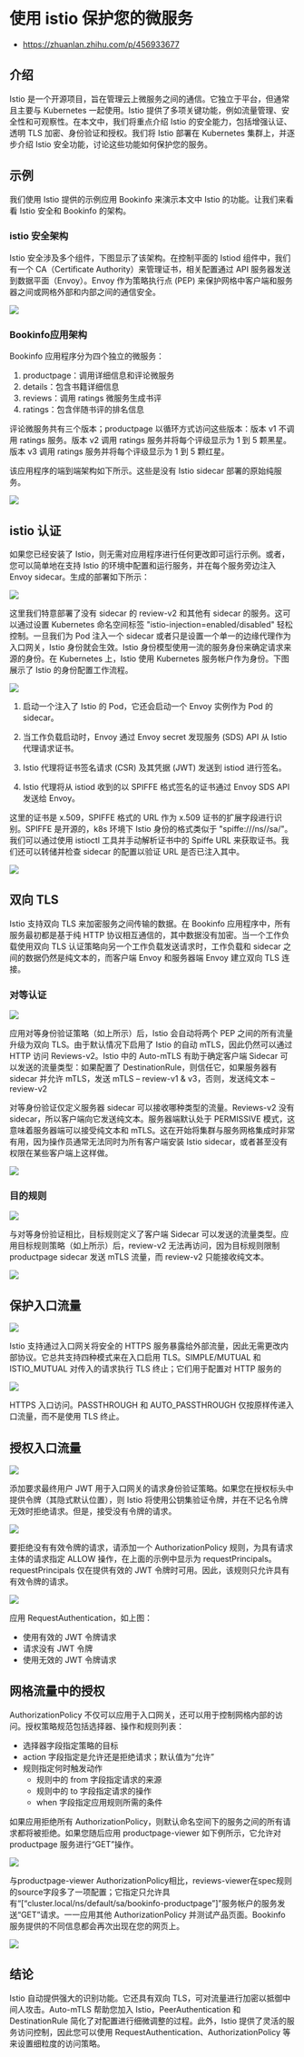 # 使用 istio 保护您的微服务

* https://zhuanlan.zhihu.com/p/456933677

## 介绍

Istio 是一个开源项目，旨在管理云上微服务之间的通信。它独立于平台，但通常且主要与 Kubernetes 一起使用。Istio 提供了多项关键功能，例如流量管理、安全性和可观察性。在本文中，我们将重点介绍 Istio 的安全能力，包括增强认证、透明 TLS 加密、身份验证和授权。我们将 Istio 部署在 Kubernetes 集群上，并逐步介绍 Istio 安全功能，讨论这些功能如何保护您的服务。

## 示例

我们使用 Istio 提供的示例应用 Bookinfo 来演示本文中 Istio 的功能。让我们来看看 Istio 安全和 Bookinfo 的架构。

### istio 安全架构

Istio 安全涉及多个组件，下图显示了该架构。在控制平面的 Istiod 组件中，我们有一个 CA（Certificate Authority）来管理证书，相关配置通过 API 服务器发送到数据平面（Envoy）。Envoy 作为策略执行点 (PEP) 来保护网格中客户端和服务器之间或网格外部和内部之间的通信安全。

![](https://pic4.zhimg.com/80/v2-d21b403667f0f18216e44ff3cd82e5f7_1440w.webp)

### Bookinfo应用架构

Bookinfo 应用程序分为四个独立的微服务：

1. productpage：调用详细信息和评论微服务
2. details：包含书籍详细信息
3. reviews：调用 ratings 微服务生成书评
4. ratings：包含伴随书评的排名信息

评论微服务共有三个版本；productpage 以循环方式访问这些版本：版本 v1 不调用 ratings 服务。版本 v2 调用 ratings 服务并将每个评级显示为 1 到 5 颗黑星。版本 v3 调用 ratings 服务并将每个评级显示为 1 到 5 颗红星。

该应用程序的端到端架构如下所示。这些是没有 Istio sidecar 部署的原始纯服务。

![](https://pic2.zhimg.com/80/v2-08c9a1ad0d858bb7b43427f8ca34336d_1440w.webp)

## istio 认证

如果您已经安装了 Istio，则无需对应用程序进行任何更改即可运行示例。或者，您可以简单地在支持 Istio 的环境中配置和运行服务，并在每个服务旁边注入 Envoy sidecar。生成的部署如下所示：

![](https://pic4.zhimg.com/80/v2-f9b231df10ebc7aabf0c63021a33796b_1440w.webp)

这里我们特意部署了没有 sidecar 的 review-v2 和其他有 sidecar 的服务。这可以通过设置 Kubernetes 命名空间标签 "istio-injection=enabled/disabled" 轻松控制。一旦我们为 Pod 注入一个 sidecar 或者只是设置一个单一的边缘代理作为入口网关，Istio 身份就会生效。Istio 身份模型使用一流的服务身份来确定请求来源的身份。在 Kubernetes 上，Istio 使用 Kubernetes 服务帐户作为身份。下图展示了 Istio 的身份配置工作流程。

![](https://pic2.zhimg.com/80/v2-302b734fe600295f4743ca8720c59429_1440w.webp)

1. 启动一个注入了 Istio 的 Pod，它还会启动一个 Envoy 实例作为 Pod 的 sidecar。

2. 当工作负载启动时，Envoy 通过 Envoy secret 发现服务 (SDS) API 从 Istio 代理请求证书。

3. Istio 代理将证书签名请求 (CSR) 及其凭据 (JWT) 发送到 istiod 进行签名。

4. Istio 代理将从 istiod 收到的以 SPIFFE 格式签名的证书通过 Envoy SDS API 发送给 Envoy。

这里的证书是 x.509，SPIFFE 格式的 URL 作为 x.509 证书的扩展字段进行识别。SPIFFE 是开源的，k8s 环境下 Istio 身份的格式类似于 "spiffe://<domain>/ns/<namespace>/sa/<serviceaccount>"。我们可以通过使用 istioctl 工具并手动解析证书中的 Spiffe URL 来获取证书。我们还可以转储并检查 sidecar 的配置以验证 URL 是否已注入其中。

![](https://pic2.zhimg.com/80/v2-989aa5ffed4f1953fa23b64018b3e941_1440w.webp)

## 双向 TLS

Istio 支持双向 TLS 来加密服务之间传输的数据。在 Bookinfo 应用程序中，所有服务最初都是基于纯 HTTP 协议相互通信的，其中数据没有加密。当一个工作负载使用双向 TLS 认证策略向另一个工作负载发送请求时，工作负载和 sidecar 之间的数据仍然是纯文本的，而客户端 Envoy 和服务器端 Envoy 建立双向 TLS 连接。

### 对等认证

![](https://pic4.zhimg.com/80/v2-8c887ef3133a6387cbf6924d05b1e8cb_1440w.webp)

应用对等身份验证策略（如上所示）后，Istio 会自动将两个 PEP 之间的所有流量升级为双向 TLS。由于默认情况下启用了 Istio 的自动 mTLS，因此仍然可以通过 HTTP 访问 Reviews-v2。Istio 中的 Auto-mTLS 有助于确定客户端 Sidecar 可以发送的流量类型：如果配置了 DestinationRule，则信任它，如果服务器有 sidecar 并允许 mTLS，发送 mTLS – review-v1 & v3，否则，发送纯文本 – review-v2

对等身份验证仅定义服务器 sidecar 可以接收哪种类型的流量。Reviews-v2 没有 sidecar，所以客户端向它发送纯文本。服务器端默认处于 PERMISSIVE 模式，这意味着服务器端可以接受纯文本和 mTLS。这在开始将集群与服务网格集成时非常有用，因为操作员通常无法同时为所有客户端安装 Istio sidecar，或者甚至没有权限在某些客户端上这样做。

![](https://pic1.zhimg.com/80/v2-51c60641bd57f7118e458fa099b16198_1440w.webp)

### 目的规则

![](https://pic3.zhimg.com/80/v2-8d421a1968c1e2dd69e6fdad0fd4b32e_1440w.webp)

与对等身份验证相比，目标规则定义了客户端 Sidecar 可以发送的流量类型。应用目标规则策略（如上所示）后，review-v2 无法再访问，因为目标规则限制 productpage sidecar 发送 mTLS 流量，而 review-v2 只能接收纯文本。

![](https://pic4.zhimg.com/80/v2-d3ec24ef829963a586ca4e44ce3c8283_1440w.webp)

## 保护入口流量

![](https://pic3.zhimg.com/80/v2-4fbf72b9d609de7f5323f6feafd31b3a_1440w.webp)

Istio 支持通过入口网关将安全的 HTTPS 服务暴露给外部流量，因此无需更改内部协议。它总共支持四种模式来在入口启用 TLS。SIMPLE/MUTUAL 和 ISTIO_MUTUAL 对传入的请求执行 TLS 终止；它们用于配置对 HTTP 服务的

![](https://pic4.zhimg.com/80/v2-d400b5f90ca7c58caedc18c14ddfc32b_1440w.webp)

HTTPS 入口访问。PASSTHROUGH 和 AUTO_PASSTHROUGH 仅按原样传递入口流量，而不是使用 TLS 终止。

## 授权入口流量

![](https://pic1.zhimg.com/80/v2-18ea9c3e005b98dbe9dbcdc9fd2e648c_1440w.webp)

添加要求最终用户 JWT 用于入口网关的请求身份验证策略。如果您在授权标头中提供令牌（其隐式默认位置），则 Istio 将使用公钥集验证令牌，并在不记名令牌无效时拒绝请求。但是，接受没有令牌的请求。

![](https://pic4.zhimg.com/80/v2-d400b5f90ca7c58caedc18c14ddfc32b_1440w.webp)

要拒绝没有有效令牌的请求，请添加一个 AuthorizationPolicy 规则，为具有请求主体的请求指定 ALLOW 操作，在上面的示例中显示为 requestPrincipals。requestPrincipals 仅在提供有效的 JWT 令牌时可用。因此，该规则只允许具有有效令牌的请求。

![](https://pic4.zhimg.com/80/v2-af2aa80846614d916defebeb62717057_1440w.webp)

应用 RequestAuthentication，如上图：

* 使用有效的 JWT 令牌请求
* 请求没有 JWT 令牌
* 使用无效的 JWT 令牌请求

## 网格流量中的授权

AuthorizationPolicy 不仅可以应用于入口网关，还可以用于控制网格内部的访问。授权策略规范包括选择器、操作和规则列表：

* 选择器字段指定策略的目标
* action 字段指定是允许还是拒绝请求；默认值为“允许”
* 规则指定何时触发动作
  * 规则中的 from 字段指定请求的来源
  * 规则中的 to 字段指定请求的操作
  * when 字段指定应用规则所需的条件

如果应用拒绝所有 AuthorizationPolicy，则默认命名空间下的服务之间的所有请求都将被拒绝。如果您随后应用 productpage-viewer 如下例所示，它允许对 productpage 服务进行“GET”操作。

![](https://pic4.zhimg.com/80/v2-2a4d57000ddb5b31f9ccd22381c5001b_1440w.webp)

与productpage-viewer AuthorizationPolicy相比，reviews-viewer在spec规则的source字段多了一项配置；它指定只允许具有“[“cluster.local/ns/default/sa/bookinfo-productpage”]”服务帐户的服务发送“GET”请求。一一应用其他 AuthorizationPolicy 并测试产品页面。Bookinfo 服务提供的不同信息都会再次出现在您的网页上。

![](https://pic4.zhimg.com/80/v2-2a4d57000ddb5b31f9ccd22381c5001b_1440w.webp)

## 结论

Istio 自动提供强大的识别功能。它还具有双向 TLS，可对流量进行加密以抵御中间人攻击。Auto-mTLS 帮助您加入 Istio，PeerAuthentication 和 DestinationRule 简化了对配置进行细微调整的过程。此外，Istio 提供了灵活的服务访问控制，因此您可以使用 RequestAuthentication、AuthorizationPolicy 等来设置细粒度的访问策略。
